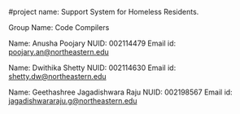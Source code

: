 #project name: Support System for Homeless Residents.

Group Name: Code Compilers

Name: Anusha Poojary  NUID: 002114479 Email id: poojary.an@northeastern.edu

Name: Dwithika Shetty NUID: 002114630 Email id: shetty.dw@northeastern.edu

Name: Geethashree Jagadishwara Raju NUID: 002198567 Email id: jagadishwararaju.g@northeastern.edu

